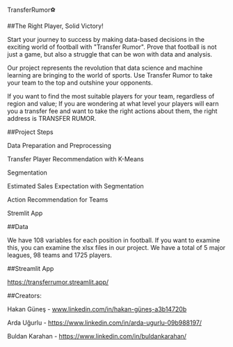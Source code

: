 TransferRumor⚽️

##The Right Player, Solid Victory!

Start your journey to success by making data-based decisions in the exciting world of football with "Transfer Rumor". Prove that football is not just a game, but also a struggle that can be won with data and analysis.

Our project represents the revolution that data science and machine learning are bringing to the world of sports. Use Transfer Rumor to take your team to the top and outshine your opponents.

If you want to find the most suitable players for your team, regardless of region and value; If you are wondering at what level your players will earn you a transfer fee and want to take the right actions about them, the right address is TRANSFER RUMOR.

##Project Steps

Data Preparation and Preprocessing

Transfer Player Recommendation with K-Means

Segmentation

Estimated Sales Expectation with Segmentation

Action Recommendation for Teams

Stremlit App

##Data

We have 108 variables for each position in football. If you want to examine this, you can examine the xlsx files in our project. We have a total of 5 major leagues, 98 teams and 1725 players.

##Streamlit App

https://transferrumor.streamlit.app/

##Creators:

Hakan Güneş - www.linkedin.com/in/hakan-güneş-a3b14720b

Arda Uğurlu - https://www.linkedin.com/in/arda-ugurlu-09b988197/

Buldan Karahan - https://www.linkedin.com/in/buldankarahan/
